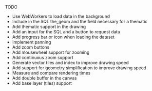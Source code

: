TODO

- Use WebWorkers to load data in the background
- Include in the SQL the_geom and the field necessary for a thematic
- Add thematic support in the drawing
- Add an input for the SQL and a button to request data
- Add progress bar or icon when loading the dataset
- Implement panning
- Add zoom buttons
- Add mousewheel support for zooming
- Add continuous zoom support
- Generate vector tiles and index to improve drawing speed
- Add support for geometry simplification to improve drawing speed
- Measure and compare rendering times
- Add double buffer in the canvas
- Add base layer (tiles) support